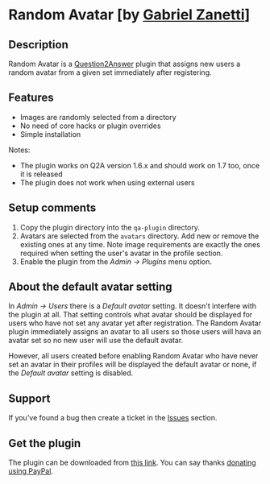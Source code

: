 Random Avatar [by [Gabriel Zanetti][author]]
============================================

Description
-----------

Random Avatar is a [Question2Answer][Q2A] plugin that assigns new users a random avatar from a given set immediately after registering.

Features
--------

 *  Images are randomly selected from a directory
 *  No need of core hacks or plugin overrides
 *  Simple installation

Notes:

 *  The plugin works on Q2A version 1.6.x and should work on 1.7 too, once it is released
 *  The plugin does not work when using external users

Setup comments
--------------

 1. Copy the plugin directory into the `qa-plugin` directory.
 1. Avatars are selected from the `avatars` directory. Add new or remove the existing ones at any time. Note image requirements are exactly the ones required when setting the user's avatar in the profile section.
 1. Enable the plugin from the *Admin -> Plugins* menu option.

About the default avatar setting
--------------------------------

In *Admin -> Users* there is a *Default avatar* setting. It doesn't interfere with the plugin at all. That setting controls what avatar should be displayed for users who have not set any avatar yet after registration. The Random Avatar plugin immediately assigns an avatar to all users so those users will hava an avatar set so no new user will use the default avatar.

However, all users created before enabling Random Avatar who have never set an avatar in their profiles will be displayed the default avatar or none, if the *Default avatar* setting is disabled.

Support
-------

If you've found a bug then create a ticket in the [Issues][issues] section.

Get the plugin
--------------

The plugin can be downloaded from [this link][download]. You can say thanks [donating using PayPal][paypal].


[Q2A]: http://www.question2answer.com
[download]: https://github.com/pupi1985/q2a-random-avatar/archive/master.zip
[issues]: https://github.com/pupi1985/q2a-random-avatar/issues
[paypal]: https://www.paypal.com/cgi-bin/webscr?cmd=_s-xclick&hosted_button_id=Y7LUM6ML4UV9L
[author]: http://question2answer.org/qa/user/pupi1985
